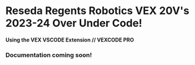 # Reseda Regents Robotics VEX 20V's 2023-24 Over Under Code!
#### Using the VEX VSCODE Extension // VEXCODE PRO

### Documentation coming soon!
